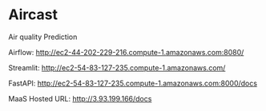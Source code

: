 # Aircast
Air quality Prediction

Airflow: http://ec2-44-202-229-216.compute-1.amazonaws.com:8080/

Streamlit: http://ec2-54-83-127-235.compute-1.amazonaws.com/

FastAPI: http://ec2-54-83-127-235.compute-1.amazonaws.com:8000/docs

MaaS Hosted URL: http://3.93.199.166/docs
